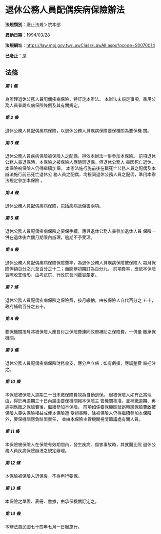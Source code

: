 # 退休公務人員配偶疾病保險辦法

**法規類別**：廢止法規＞院本部

**異動日期**：1994/03/28  

**法規網址**：https://law.moj.gov.tw/LawClass/LawAll.aspx?pcode=S0070014

**已廢止**：是



## 法條
##### 第 1 條
為辦理退休公務人員配偶疾病保險，特訂定本辦法。
本辦法未規定事項，準用公務人員眷屬疾病保險條例及其有關規定。

##### 第 2 條
退休公務人員配偶疾病保險，以退休公務人員疾病保險要保機關為要保機
關。

##### 第 3 條
退休公務人員疾病保險被保險人之配偶，得依本辦法一併參加本保險。
前項退休公務人員退保時，本保險之被保險人應隨同退保。但退休公務人
員因死亡退休，本保險被保險人仍得繼續加保。
本辦法施行施前後在職死亡公務人員之配偶及本辦法施行前已死亡退休公
務人員之配偶，均視同退休公務人員之配偶，準用本辦法規定參加本保險
。

##### 第 4 條
退休公務人員配偶疾病保險，包括疾病及傷害兩項。

##### 第 5 條
退休公務人員配偶疾病保險之要保手續，應與退休公務人員參加退休人員
保險一併在退休後六個月期限內辦理，逾期不予受理。

##### 第 6 條
退休公務人員配偶疾病保險保險費率，為退休公務人員疾病保險被保險人
每月保險俸額百分之六至百分之十二；而開辦初期訂為百分九。
前項費率，應依本保險實際收支情形，由考試院、行政院會同覈實釐定。

##### 第 7 條
退休公務人員配偶疾病保險之保險費，按月繳納，由被保險人自代百分之
五十，政府補助百分之五十。

##### 第 8 條
要保機關按月將被保險人應自付之保險費連同政府補助之保險費，一併彙
繳承保機關。

##### 第 9 條
退休公務人員配偶疾病保險財務收支，應分戶立帳；如有虧損，應調整費
率挹注之。

##### 第 10 條
本保險被保險人逾期三十日未繳保險費視為自動退保。
但被保險人如有正當理由，得於再逾期三十日內請由要保機關報本保險主
管機關核准，並補繳逾期、再逾期應繳之保險費後，繼續參加本保險。
前項如係要保機關延誤轉繳保險費致被保險人喪失保險權益或使本保險遭
受損害時，除被保險人仍得繼續參加本保險外，要保機關應負賠償責任，
並由本保險主管機關視情節議處有關人員。

##### 第 11 條
本保險被保險人在保險有效期間內，發生疾病、傷害事故時，其就醫比照
退休公務人員疾病保險辦法之規定辦理。

##### 第 12 條
本保險被保險人退保後，不得再行要保。

##### 第 13 條
本保險之單證、表冊、書據，由承保機關訂定之。

##### 第 14 條
本辦法自民國七十四年七月一日起施行。


